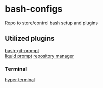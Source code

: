 # bash-configs
Repo to store/control bash setup and plugins

## Utilized plugins 
[bash-git-prompt](https://github.com/magicmonty/bash-git-prompt)  
[liquid prompt](https://github.com/nojhan/liquidprompt)
[repository manager](https://github.com/mixu/gr)

### Terminal
[hyper terminal](https://hyper.is/)

